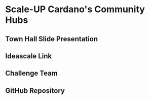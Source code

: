 # Scale-UP Cardano's Community Hubs

## Town Hall Slide Presentation


## Ideascale Link


## Challenge Team


## GitHub Repository



